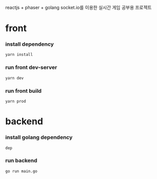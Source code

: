 reactjs + phaser + golang socket.io를 이용한 실시간 게임 공부용 프로젝트


# front
### install dependency 
```
yarn install
```

### run front dev-server
```
yarn dev
```
### run front build
```
yarn prod
```



# backend
### install golang dependency
```
dep
```
### run backend
```
go run main.go
```
